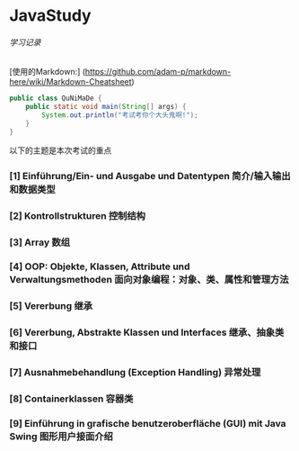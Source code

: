 # JavaStudy
###### 学习记录
[使用的Markdown:] (https://github.com/adam-p/markdown-here/wiki/Markdown-Cheatsheet)
```java
public class QuNiMaDe {
    public static void main(String[] args) {
        System.out.println("考试考你个大头鬼啊!");
    }
}
```
以下的主题是本次考试的重点
### [1] Einführung/Ein- und Ausgabe und Datentypen 简介/输入输出和数据类型
### [2] Kontrollstrukturen 控制结构
### [3] Array 数组
### [4] OOP: Objekte, Klassen, Attribute und Verwaltungsmethoden 面向对象编程：对象、类、属性和管理方法
### [5] Vererbung 继承
### [6] Vererbung, Abstrakte Klassen und Interfaces 继承、抽象类和接口
### [7] Ausnahmebehandlung (Exception Handling) 异常处理
### [8] Containerklassen 容器类
### [9] Einführung in grafische benutzeroberfläche (GUI) mit Java Swing 图形用户接面介绍


